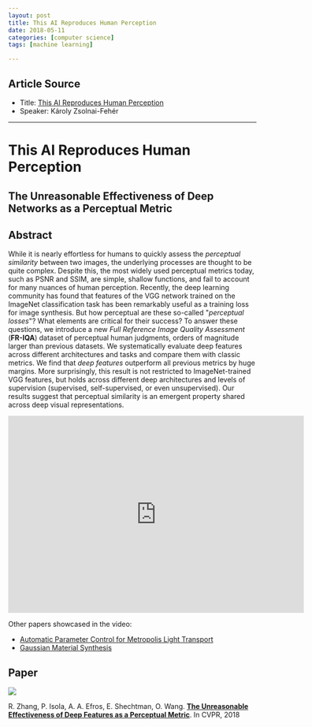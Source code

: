 ```yaml
---
layout: post
title: This AI Reproduces Human Perception 
date: 2018-05-11
categories: [computer science]
tags: [machine learning]

---
```


## Article Source
* Title: [This AI Reproduces Human Perception](https://www.youtube.com/watch?v=DglrYx9F3UU)
* Speaker: Károly Zsolnai-Fehér

---



# This AI Reproduces Human Perception

## The Unreasonable Effectiveness of Deep Networks as a Perceptual Metric

## Abstract

While it is nearly effortless for humans to quickly assess the *perceptual similarity* between two images, the underlying processes are thought to be quite complex. Despite this, the most widely used perceptual metrics today, such as PSNR and SSIM, are simple, shallow functions, and fail to account for many nuances of human perception. Recently, the deep learning community has found that features of the VGG network trained on the ImageNet classification task has been remarkably useful as a training loss for image synthesis. But how perceptual are these so-called "*perceptual losses*"? What elements are critical for their success? To answer these questions, we introduce a new *Full Reference Image Quality Assessment* (**FR-IQA**) dataset of perceptual human judgments, orders of magnitude larger than previous datasets. We systematically evaluate deep features across different architectures and tasks and compare them with classic metrics. We find that *deep features* outperform all previous metrics by huge margins. More surprisingly, this result is not restricted to ImageNet-trained VGG features, but holds across different deep architectures and levels of supervision (supervised, self-supervised, or even unsupervised). Our results suggest that perceptual similarity is an emergent property shared across deep visual representations.

<iframe width="600" height="400" src="https://www.youtube.com/embed/DglrYx9F3UU" frameborder="0" allow="autoplay; encrypted-media" allowfullscreen></iframe>

Other papers showcased in the video:

* [Automatic Parameter Control for Metropolis Light Transport](https://www.youtube.com/redirect?q=https%3A%2F%2Fusers.cg.tuwien.ac.at%2Fzsolnai%2Fgfx%2Fadaptive_metropolis%2F&event=video_description&v=DglrYx9F3UU&redir_token=HDI48Cs0MUsAZUUZvfwHrqx1Gmd8MTUyNjA2ODQ0OUAxNTI1OTgyMDQ5) 
* [Gaussian Material Synthesis](https://www.youtube.com/redirect?q=https%3A%2F%2Fusers.cg.tuwien.ac.at%2Fzsolnai%2Fgfx%2Fgaussian-material-synthesis%2F&event=video_description&v=DglrYx9F3UU&redir_token=HDI48Cs0MUsAZUUZvfwHrqx1Gmd8MTUyNjA2ODQ0OUAxNTI1OTgyMDQ5) 

## Paper

[![](https://richzhang.github.io/PerceptualSimilarity/index_files/page1.png)](https://arxiv.org/pdf/1801.03924.pdf)

R. Zhang, P. Isola, A. A. Efros, E. Shechtman, O. Wang. [**The Unreasonable Effectiveness of Deep Features as a Perceptual Metric**](http://arxiv.org/abs/1801.03924). In CVPR, 2018